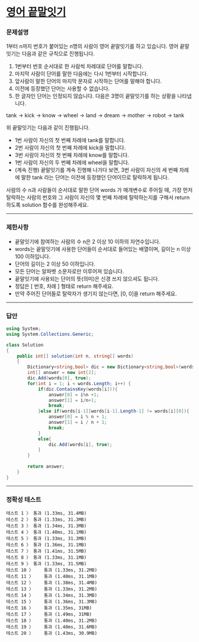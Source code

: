 # <a href="https://school.programmers.co.kr/learn/courses/30/lessons/12981">영어 끝말잇기</a>

### 문제설명

1부터 n까지 번호가 붙어있는 n명의 사람이 영어 끝말잇기를 하고 있습니다. 영어 끝말잇기는 다음과 같은 규칙으로 진행됩니다.

 1. 1번부터 번호 순서대로 한 사람씩 차례대로 단어를 말합니다.
 2. 마지막 사람이 단어를 말한 다음에는 다시 1번부터 시작합니다.
 3. 앞사람이 말한 단어의 마지막 문자로 시작하는 단어를 말해야 합니다.
 4. 이전에 등장했던 단어는 사용할 수 없습니다.
 5. 한 글자인 단어는 인정되지 않습니다.
다음은 3명이 끝말잇기를 하는 상황을 나타냅니다.

tank → kick → know → wheel → land → dream → mother → robot → tank

위 끝말잇기는 다음과 같이 진행됩니다.

 - 1번 사람이 자신의 첫 번째 차례에 tank를 말합니다.
 - 2번 사람이 자신의 첫 번째 차례에 kick을 말합니다.
 - 3번 사람이 자신의 첫 번째 차례에 know를 말합니다.
 - 1번 사람이 자신의 두 번째 차례에 wheel을 말합니다.
 - (계속 진행)
끝말잇기를 계속 진행해 나가다 보면, 3번 사람이 자신의 세 번째 차례에 말한 tank 라는 단어는 이전에 등장했던 단어이므로 탈락하게 됩니다.

사람의 수 n과 사람들이 순서대로 말한 단어 words 가 매개변수로 주어질 때, 가장 먼저 탈락하는 사람의 번호와 그 사람이 자신의 몇 번째 차례에 탈락하는지를 구해서 return 하도록 solution 함수를 완성해주세요.

***

### 제한사항

 - 끝말잇기에 참여하는 사람의 수 n은 2 이상 10 이하의 자연수입니다.
 - words는 끝말잇기에 사용한 단어들이 순서대로 들어있는 배열이며, 길이는 n 이상 100 이하입니다.
 - 단어의 길이는 2 이상 50 이하입니다.
 - 모든 단어는 알파벳 소문자로만 이루어져 있습니다.
 - 끝말잇기에 사용되는 단어의 뜻(의미)은 신경 쓰지 않으셔도 됩니다.
 - 정답은 [ 번호, 차례 ] 형태로 return 해주세요.
 - 만약 주어진 단어들로 탈락자가 생기지 않는다면, [0, 0]을 return 해주세요.

***

### 답안
``` csharp
using System;
using System.Collections.Generic;

class Solution
{
    public int[] solution(int n, string[] words)
    {
        Dictionary<string,bool> dic = new Dictionary<string,bool>(words.Length);
        int[] answer = new int[2];
        dic.Add(words[0], true);
        for(int i = 1; i < words.Length; i++) {
            if(dic.ContainsKey(words[i])){
                answer[0] = i%n +1;
                answer[1] = i/n+1;
                break;
            }else if(words[i-1][words[i-1].Length-1] != words[i][0]){
                answer[0] = i % n + 1;
                answer[1] = i / n + 1;
                break;
            }
            else{
                dic.Add(words[i], true);
            }
        }
        
        return answer;
    }
}
```

***

### 정확성 테스트
```
테스트 1 〉	통과 (1.33ms, 31.4MB)
테스트 2 〉	통과 (1.33ms, 31.3MB)
테스트 3 〉	통과 (1.34ms, 31.3MB)
테스트 4 〉	통과 (1.40ms, 31.1MB)
테스트 5 〉	통과 (1.33ms, 31.3MB)
테스트 6 〉	통과 (1.36ms, 31.1MB)
테스트 7 〉	통과 (1.41ms, 31.5MB)
테스트 8 〉	통과 (1.33ms, 31.1MB)
테스트 9 〉	통과 (1.33ms, 31.5MB)
테스트 10 〉	통과 (1.33ms, 31.2MB)
테스트 11 〉	통과 (1.40ms, 31.1MB)
테스트 12 〉	통과 (1.38ms, 31.4MB)
테스트 13 〉	통과 (1.33ms, 31.2MB)
테스트 14 〉	통과 (1.34ms, 31.3MB)
테스트 15 〉	통과 (1.36ms, 31.3MB)
테스트 16 〉	통과 (1.35ms, 31MB)
테스트 17 〉	통과 (1.49ms, 31MB)
테스트 18 〉	통과 (1.40ms, 31.2MB)
테스트 19 〉	통과 (1.40ms, 31.6MB)
테스트 20 〉	통과 (1.43ms, 30.9MB)
```